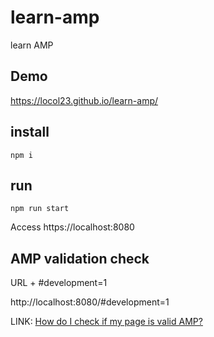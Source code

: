 # learn-amp
learn AMP

## Demo
https://locol23.github.io/learn-amp/

## install

```
npm i
```

## run

```
npm run start
```

Access https://localhost:8080

## AMP validation check
URL + #development=1

http://localhost:8080/#development=1

LINK: [How do I check if my page is valid AMP?](https://www.ampproject.org/docs/fundamentals/validate)
